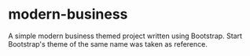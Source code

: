 # modern-business
A simple modern business themed project written using Bootstrap. Start Bootstrap's theme of the same name was taken as reference.
